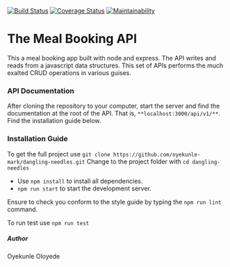 [![Build Status](https://travis-ci.com/Oyekunle-Mark/dangling-needles.svg?branch=develop)](https://travis-ci.com/Oyekunle-Mark/dangling-needles)
[![Coverage Status](https://coveralls.io/repos/github/Oyekunle-Mark/dangling-needles/badge.svg?branch=develop)](https://coveralls.io/github/Oyekunle-Mark/dangling-needles?branch=develop)
[![Maintainability](https://api.codeclimate.com/v1/badges/f9a5ef1eeecbf4ed483a/maintainability)](https://codeclimate.com/github/Oyekunle-Mark/dangling-needles/maintainability)

# The Meal Booking API
This a meal booking app built with node and express.
The API writes and reads from a javascript data structures.
This set of APIs performs the much exalted CRUD operations in various guises.

### API Documentation
After cloning the repository to your computer, start the server and find the documentation at the root of the API.
That is, ```**localhost:3000/api/v1/**```.
Find the installation guide below.

### Installation Guide
To get the full project use ```git clone https://github.com/oyekunle-mark/dangling-needles.git```
Change to the project folder with ```cd dangling-needles```
* Use ```npm install``` to install all dependencies.
* ```npm run start``` to start the development server.

Ensure to check you conform to the style guide by typing the ```npm run lint``` command.

To run test use ```npm run test```

##### Author
Oyekunle Oloyede
